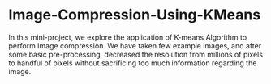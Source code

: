 # Image-Compression-Using-KMeans

In this mini-project, we explore the application of K-means Algorithm to perform Image compression. We have taken few example images, and after some basic pre-processing, decreased the resolution from millions of pixels to handful of pixels without sacrificing too much information regarding the image.
